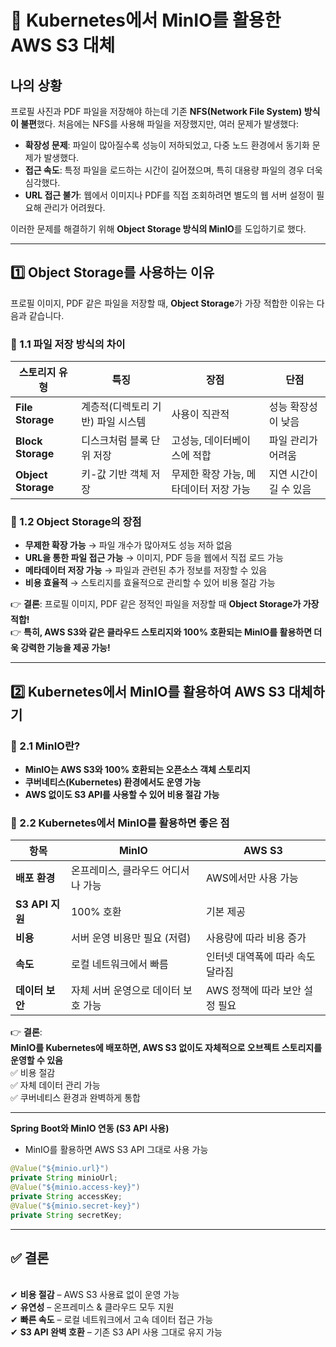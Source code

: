# 🚀 Kubernetes에서 MinIO를 활용한 AWS S3 대체

## **나의 상황**

프로필 사진과 PDF 파일을 저장해야 하는데 기존 **NFS(Network File System) 방식이 불편**했다.
처음에는 NFS를 사용해 파일을 저장했지만, 여러 문제가 발생했다:

- **확장성 문제**: 파일이 많아질수록 성능이 저하되었고, 다중 노드 환경에서 동기화 문제가 발생했다.
- **접근 속도**: 특정 파일을 로드하는 시간이 길어졌으며, 특히 대용량 파일의 경우 더욱 심각했다.
- **URL 접근 불가**: 웹에서 이미지나 PDF를 직접 조회하려면 별도의 웹 서버 설정이 필요해 관리가 어려웠다.

이러한 문제를 해결하기 위해 **Object Storage 방식의 MinIO**를 도입하기로 했다.

---

## **1️⃣ Object Storage를 사용하는 이유**

프로필 이미지, PDF 같은 파일을 저장할 때, **Object Storage**가 가장 적합한 이유는 다음과 같습니다.

### **📌 1.1 파일 저장 방식의 차이**

| 스토리지 유형            | 특징                  | 장점                     | 단점            |
| ------------------ | ------------------- | ---------------------- | ------------- |
| **File Storage**   | 계층적(디렉토리 기반) 파일 시스템 | 사용이 직관적                | 성능 확장성이 낮음    |
| **Block Storage**  | 디스크처럼 블록 단위 저장      | 고성능, 데이터베이스에 적합        | 파일 관리가 어려움    |
| **Object Storage** | 키-값 기반 객체 저장        | 무제한 확장 가능, 메타데이터 저장 가능 | 지연 시간이 길 수 있음 |

### **📌 1.2 Object Storage의 장점**

- **무제한 확장 가능** → 파일 개수가 많아져도 성능 저하 없음
- **URL을 통한 파일 접근 가능** → 이미지, PDF 등을 웹에서 직접 로드 가능
- **메타데이터 저장 가능** → 파일과 관련된 추가 정보를 저장할 수 있음
- **비용 효율적** → 스토리지를 효율적으로 관리할 수 있어 비용 절감 가능

👉 **결론**: 프로필 이미지, PDF 같은 정적인 파일을 저장할 때 **Object Storage가 가장 적합!**\
👉 **특히, AWS S3와 같은 클라우드 스토리지와 100% 호환되는 MinIO를 활용하면 더욱 강력한 기능을 제공 가능!**

---

## **2️⃣ Kubernetes에서 MinIO를 활용하여 AWS S3 대체하기**

### **📌 2.1 MinIO란?**

- **MinIO는 AWS S3와 100% 호환되는 오픈소스 객체 스토리지**
- **쿠버네티스(Kubernetes) 환경에서도 운영 가능**
- **AWS 없이도 S3 API를 사용할 수 있어 비용 절감 가능**

### 📌 2.2 Kubernetes에서 MinIO를 활용하면 좋은 점

| 항목            | MinIO                | AWS S3              |
| ------------- | -------------------- | ------------------- |
| **배포 환경**     | 온프레미스, 클라우드 어디서나 가능  | AWS에서만 사용 가능        |
| **S3 API 지원** | 100% 호환              | 기본 제공               |
| **비용**        | 서버 운영 비용만 필요 (저렴)    | 사용량에 따라 비용 증가       |
| **속도**        | 로컬 네트워크에서 빠름         | 인터넷 대역폭에 따라 속도 달라짐  |
| **데이터 보안**    | 자체 서버 운영으로 데이터 보호 가능 | AWS 정책에 따라 보안 설정 필요 |

👉 **결론**:\
**MinIO를 Kubernetes에 배포하면, AWS S3 없이도 자체적으로 오브젝트 스토리지를 운영할 수 있음**\
✅ 비용 절감\
✅ 자체 데이터 관리 가능\
✅ 쿠버네티스 환경과 완벽하게 통합

---

**Spring Boot와 MinIO 연동 (S3 API 사용)**

- MinIO를 활용하면 AWS S3 API 그대로 사용 가능

```java
@Value("${minio.url}")
private String minioUrl;
@Value("${minio.access-key}")
private String accessKey;
@Value("${minio.secret-key}")
private String secretKey;
```

---

## **✅ 결론**

\
✔ **비용 절감** – AWS S3 사용료 없이 운영 가능\
✔ **유연성** – 온프레미스 & 클라우드 모두 지원\
✔ **빠른 속도** – 로컬 네트워크에서 고속 데이터 접근 가능\
✔ **S3 API 완벽 호환** – 기존 S3 API 사용 그대로 유지 가능



